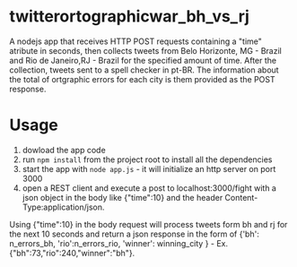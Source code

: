 twitterortographicwar_bh_vs_rj
==============================
A nodejs app that receives HTTP POST requests containing a "time" atribute in seconds, then collects tweets from Belo Horizonte, MG - Brazil and Rio de Janeiro,RJ - Brazil for the specified amount of time. After the collection, tweets sent to a spell checker in pt-BR. The information about the total of ortgraphic errors for each city is them provided as the POST response.

# Usage
1. dowload the app code
2. run <code>npm install</code> from the project root to install all the dependencies
3. start the app with <code>node app.js</code> - it will initialize an http server on port 3000
4. open a REST client and execute a post to localhost:3000/fight  with a json object in the body like {"time":10} and the header Content-Type:application/json. 

Using {"time":10} in the body request will process tweets form bh and rj for the next 10 seconds and return a json response in the form of {'bh': n_errors_bh, 'rio':n_errors_rio, 'winner': winning_city } - Ex. {"bh":73,"rio":240,"winner":"bh"}.
